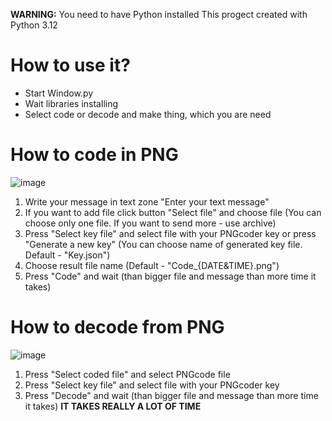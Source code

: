 **WARNING:** You need to have Python installed
This progect created with Python 3.12


# How to use it?
- Start Window.py
- Wait libraries installing
- Select code or decode and make thing, which you are need

# How to code in PNG
![image](https://github.com/user-attachments/assets/eada559e-6864-4e8a-95a2-cade32e2770b)

1) Write your message in text zone "Enter your text message"
2) If you want to add file click button "Select file" and choose file (You can choose only one file. If you want to send more - use archive)
3) Press "Select key file" and select file with your PNGcoder key or press "Generate a new key" (You can choose name of generated key file. Default - "Key.json")
4) Choose result file name (Default - "Code_{DATE&TIME}.png")
5) Press "Code" and wait (than bigger file and message than more time it takes)

# How to decode from PNG
![image](https://github.com/user-attachments/assets/ce791c68-71a3-41d7-a0fe-ae2e79fb9340)

1) Press "Select coded file" and select PNGcode file
2) Press "Select key file" and select file with your PNGcoder key
3) Press "Decode" and wait (than bigger file and message than more time it takes) **IT TAKES REALLY A LOT OF TIME**


